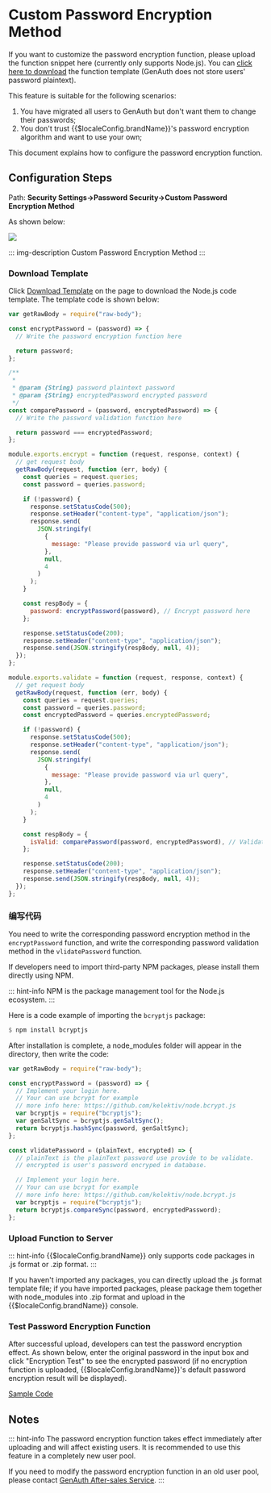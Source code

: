 # Custom Password Encryption Method

<LastUpdated/>

If you want to customize the password encryption function, please upload the function snippet here (currently only supports Node.js). You can [click here to download](https://console.genauth.ai/api/password/template/download) the function template (GenAuth does not store users' password plaintext).

This feature is suitable for the following scenarios:

1. You have migrated all users to GenAuth but don't want them to change their passwords;
2. You don't trust {{$localeConfig.brandName}}'s password encryption algorithm and want to use your own;

This document explains how to configure the password encryption function.

## Configuration Steps

Path: **Security Settings->Password Security->Custom Password Encryption Method**

As shown below:

![](~@imagesZhCn/guides/security/1616578690192.png)

::: img-description
Custom Password Encryption Method
:::

### Download Template

Click [Download Template](https://console.genauth.ai/console/62c6aac0e65730661e1c5f17/safety-management/password?password_policy=custom_password) on the page to download the Node.js code template. The template code is shown below:

```js
var getRawBody = require("raw-body");

const encryptPassword = (password) => {
  // Write the password encryption function here

  return password;
};

/**
 *
 * @param {String} password plaintext password
 * @param {String} encryptedPassword encrypted password
 */
const comparePassword = (password, encryptedPassword) => {
  // Write the password validation function here

  return password === encryptedPassword;
};

module.exports.encrypt = function (request, response, context) {
  // get request body
  getRawBody(request, function (err, body) {
    const queries = request.queries;
    const password = queries.password;

    if (!password) {
      response.setStatusCode(500);
      response.setHeader("content-type", "application/json");
      response.send(
        JSON.stringify(
          {
            message: "Please provide password via url query",
          },
          null,
          4
        )
      );
    }

    const respBody = {
      password: encryptPassword(password), // Encrypt password here
    };

    response.setStatusCode(200);
    response.setHeader("content-type", "application/json");
    response.send(JSON.stringify(respBody, null, 4));
  });
};

module.exports.validate = function (request, response, context) {
  // get request body
  getRawBody(request, function (err, body) {
    const queries = request.queries;
    const password = queries.password;
    const encryptedPassword = queries.encryptedPassword;

    if (!password) {
      response.setStatusCode(500);
      response.setHeader("content-type", "application/json");
      response.send(
        JSON.stringify(
          {
            message: "Please provide password via url query",
          },
          null,
          4
        )
      );
    }

    const respBody = {
      isValid: comparePassword(password, encryptedPassword), // Validate password here
    };

    response.setStatusCode(200);
    response.setHeader("content-type", "application/json");
    response.send(JSON.stringify(respBody, null, 4));
  });
};
```

### 编写代码

You need to write the corresponding password encryption method in the `encryptPassword` function, and write the corresponding password validation method in the `vlidatePassword` function.

If developers need to import third-party NPM packages, please install them directly using NPM.

::: hint-info
NPM is the package management tool for the Node.js ecosystem.
:::

Here is a code example of importing the `bcryptjs` package:

```haskell
$ npm install bcryptjs
```

After installation is complete, a node_modules folder will appear in the directory, then write the code:

```js
var getRawBody = require("raw-body");

const encryptPassword = (password) => {
  // Implement your login here.
  // Your can use bcrypt for example
  // more info here: https://github.com/kelektiv/node.bcrypt.js
  var bcryptjs = require("bcryptjs");
  var genSaltSync = bcryptjs.genSaltSync();
  return bcryptjs.hashSync(password, genSaltSync);
};

const vlidatePassword = (plainText, encrypted) => {
  // plainText is the plainText password use provide to be validate.
  // encrypted is user's password encryped in database.

  // Implement your login here.
  // Your can use bcrypt for example
  // more info here: https://github.com/kelektiv/node.bcrypt.js
  var bcryptjs = require("bcryptjs");
  return bcryptjs.compareSync(password, encryptedPassword);
};
```

### Upload Function to Server

::: hint-info
{{$localeConfig.brandName}} only supports code packages in .js format or .zip format.
:::

If you haven't imported any packages, you can directly upload the .js format template file; if you have imported packages, please package them together with node_modules into .zip format and upload in the {{$localeConfig.brandName}} console.

### Test Password Encryption Function

After successful upload, developers can test the password encryption effect. As shown below, enter the original password in the input box and click "Encryption Test" to see the encrypted password (if no encryption function is uploaded, {{$localeConfig.brandName}}'s default password encryption result will be displayed).

[Sample Code](https://files.authing.co/docs/project.zip)

## Notes

::: hint-info
The password encryption function takes effect immediately after uploading and will affect existing users. It is recommended to use this feature in a completely new user pool.

If you need to modify the password encryption function in an old user pool, please contact <a href="mailto:csm@genauth.ai">GenAuth After-sales Service</a>.
:::
